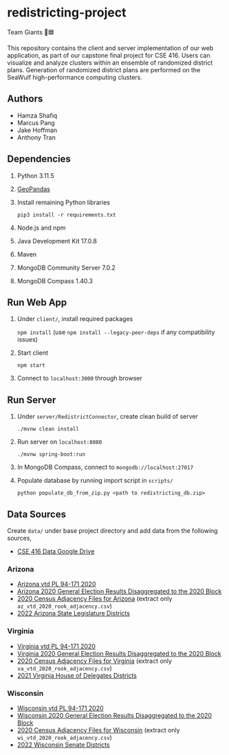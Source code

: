 # redistricting-project
Team Giants 🗽🟦

This repository contains the client and server implementation of our web application, as part of our capstone final project for CSE 416. Users can visualize and analyze clusters within an ensemble of randomized district plans. Generation of randomized district plans are performed on the SeaWulf high-performance computing clusters.
## Authors
- Hamza Shafiq
- Marcus Pang
- Jake Hoffman
- Anthony Tran
## Dependencies
1. Python 3.11.5
2. [GeoPandas](https://geopandas.org/en/stable/getting_started/install.html)
3. Install remaining Python libraries
   
   `pip3 install -r requirements.txt`

4. Node.js and npm
5. Java Development Kit 17.0.8
6. Maven
7. MongoDB Community Server 7.0.2
8. MongoDB Compass 1.40.3
## Run Web App
1. Under `client/`, install required packages

   `npm install` (use `npm install --legacy-peer-deps` if any compatibility issues)
   
2. Start client

   `npm start`

3. Connect to `localhost:3000` through browser
## Run Server
1. Under `server/RedistrictConnector`, create clean build of server

   `./mvnw clean install`

2. Run server on `localhost:8080`

   `./mvnw spring-boot:run`

3. In MongoDB Compass, connect to `mongodb://localhost:27017`
4. Populate database by running import script in `scripts/`

   `python populate_db_from_zip.py <path to redistricting_db.zip>`
   
## Data Sources
Create `data/` under base project directory and add data from the following sources,
- [CSE 416 Data Google Drive](https://drive.google.com/drive/folders/1LyX8l24IqyiwDo5hlyrxD4R4se2BAPeN?usp=sharing)
### Arizona
- [Arizona vtd PL 94-171 2020](https://redistrictingdatahub.org/dataset/arizona-vtd-pl-94171-2020/)
- [Arizona 2020 General Election Results Disaggregated to the 2020 Block](https://redistrictingdatahub.org/dataset/arizona-2020-general-election-results-disaggregated-to-the-2020-block)
- [2020 Census Adjacency Files for Arizona](https://redistrictingdatahub.org/dataset/2020-census-adjacency-files-for-arizona/) (extract only `az_vtd_2020_rook_adjacency.csv`)
- [2022 Arizona State Legislature Districts](https://redistrictingdatahub.org/dataset/2022-arizona-state-legislature-districts-approved-plan/)
### Virginia
- [Virginia vtd PL 94-171 2020](https://redistrictingdatahub.org/dataset/virginia-vtd-pl-94171-2020/)
- [Virginia 2020 General Election Results Disaggregated to the 2020 Block](https://redistrictingdatahub.org/dataset/virginia-2020-general-election-results-disaggregated-to-the-2020-block)
- [2020 Census Adjacency Files for Virginia](https://redistrictingdatahub.org/dataset/2020-census-adjacency-files-for-virginia/) (extract only `va_vtd_2020_rook_adjacency.csv`)
- [2021 Virginia House of Delegates Districts](https://redistrictingdatahub.org/dataset/2021-virginia-house-of-delegates-districts-approved-plan/)
### Wisconsin
- [Wisconsin vtd PL 94-171 2020](https://redistrictingdatahub.org/dataset/wisconsin-vtd-pl-94171-2020/)
- [Wisconsin 2020 General Election Results Disaggregated to the 2020 Block](https://redistrictingdatahub.org/dataset/wisconsin-2020-general-election-results-disaggregated-to-the-2020-block)
- [2020 Census Adjacency Files for Wisconsin](https://redistrictingdatahub.org/dataset/2020-census-adjacency-files-for-wisconsin/) (extract only `wi_vtd_2020_rook_adjacency.csv`)
- [2022 Wisconsin Senate Districts](https://redistrictingdatahub.org/dataset/2022-wisconsin-senate-districts-approved-plan-2/)
